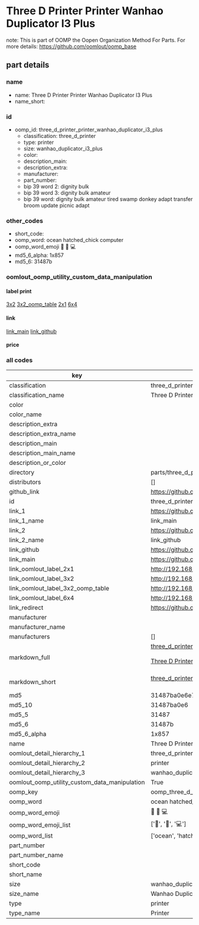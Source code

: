 # Three D Printer Printer Wanhao Duplicator I3 Plus  

note: This is part of OOMP the Oopen Organization Method For Parts. For more details: https://github.com/oomlout/oomp_base

##  part details
  







### name
* name: Three D Printer Printer Wanhao Duplicator I3 Plus
* name_short: 
### id
* oomp_id: three_d_printer_printer_wanhao_duplicator_i3_plus
  * classification: three_d_printer
  * type: printer
  * size: wanhao_duplicator_i3_plus
  * color: 
  * description_main: 
  * description_extra: 
  * manufacturer: 
  * part_number: 
  * bip 39 word 2: dignity bulk
  * bip 39 word 3: dignity bulk amateur
  * bip 39 word: dignity bulk amateur tired swamp donkey adapt transfer broom update picnic adapt

### other_codes
* short_code: 
* oomp_word: ocean hatched_chick computer
* oomp_word_emoji :ocean: :hatched_chick: :computer:
* md5_6_alpha: 1x857
* md5_6: 31487b






### oomlout_oomp_utility_custom_data_manipulation
#### label print
[3x2](http://192.168.1.245:1112/?label=oomp%201x857)
[3x2_oomp_table](http://192.168.1.108:1112/?label=oomp%201x857)
[2x1](http://192.168.1.242:1112/?label=oomp%201x857)
[6x4](http://192.168.1.55:1112/?label=oomp%201x857)    

#### link

[link_main](https://github.com/oomlout/oomlout_oomp_version_1_messy/tree/main/parts/three_d_printer_printer_wanhao_duplicator_i3_plus) [link_github](https://github.com/oomlout/oomlout_oomp_version_1_messy/tree/main/parts/three_d_printer_printer_wanhao_duplicator_i3_plus)                             

#### price







### all codes 
| key | value |  
| --- | --- |  
| classification | three_d_printer |  
| classification_name | Three D Printer |  
| color |  |  
| color_name |  |  
| description_extra |  |  
| description_extra_name |  |  
| description_main |  |  
| description_main_name |  |  
| description_or_color |   |  
| directory | parts/three_d_printer_printer_wanhao_duplicator_i3_plus |  
| distributors | [] |  
| github_link | https://github.com/oomlout/oomlout_oomp_part_src/tree/main/parts/three_d_printer_printer_wanhao_duplicator_i3_plus |  
| id | three_d_printer_printer_wanhao_duplicator_i3_plus |  
| link_1 | https://github.com/oomlout/oomlout_oomp_version_1_messy/tree/main/parts/three_d_printer_printer_wanhao_duplicator_i3_plus |  
| link_1_name | link_main |  
| link_2 | https://github.com/oomlout/oomlout_oomp_version_1_messy/tree/main/parts/three_d_printer_printer_wanhao_duplicator_i3_plus |  
| link_2_name | link_github |  
| link_github | https://github.com/oomlout/oomlout_oomp_version_1_messy/tree/main/parts/three_d_printer_printer_wanhao_duplicator_i3_plus |  
| link_main | https://github.com/oomlout/oomlout_oomp_version_1_messy/tree/main/parts/three_d_printer_printer_wanhao_duplicator_i3_plus |  
| link_oomlout_label_2x1 | http://192.168.1.242:1112/?label=oomp%201x857 |  
| link_oomlout_label_3x2 | http://192.168.1.245:1112/?label=oomp%201x857 |  
| link_oomlout_label_3x2_oomp_table | http://192.168.1.108:1112/?label=oomp%201x857 |  
| link_oomlout_label_6x4 | http://192.168.1.55:1112/?label=oomp%201x857 |  
| link_redirect | https://github.com/oomlout/oomlout_oomp_version_1_messy/tree/main/parts/three_d_printer_printer_wanhao_duplicator_i3_plus |  
| manufacturer |  |  
| manufacturer_name |  |  
| manufacturers | [] |  
| markdown_full | [three_d_printer_printer_wanhao_duplicator_i3_plus](none)<br>[](none)<br>[Three D Printer Printer Wanhao Duplicator I3 Plus](none)<br><br> |  
| markdown_short | [three_d_printer_printer_wanhao_duplicator_i3_plus](none)<br><br> |  
| md5 | 31487ba0e6e7206104ed9e2a0f4781f0 |  
| md5_10 | 31487ba0e6 |  
| md5_5 | 31487 |  
| md5_6 | 31487b |  
| md5_6_alpha | 1x857 |  
| name | Three D Printer Printer Wanhao Duplicator I3 Plus |  
| oomlout_detail_hierarchy_1 | three_d_printer |  
| oomlout_detail_hierarchy_2 | printer |  
| oomlout_detail_hierarchy_3 | wanhao_duplicator_i3_plus |  
| oomlout_oomp_utility_custom_data_manipulation | True |  
| oomp_key | oomp_three_d_printer_printer_wanhao_duplicator_i3_plus |  
| oomp_word | ocean hatched_chick computer |  
| oomp_word_emoji | :ocean: :hatched_chick: :computer: |  
| oomp_word_emoji_list | [':ocean:', ':hatched_chick:', ':computer:'] |  
| oomp_word_list | ['ocean', 'hatched_chick', 'computer'] |  
| part_number |  |  
| part_number_name |  |  
| short_code |  |  
| short_name |  |  
| size | wanhao_duplicator_i3_plus |  
| size_name | Wanhao Duplicator I3 Plus |  
| type | printer |  
| type_name | Printer |  
